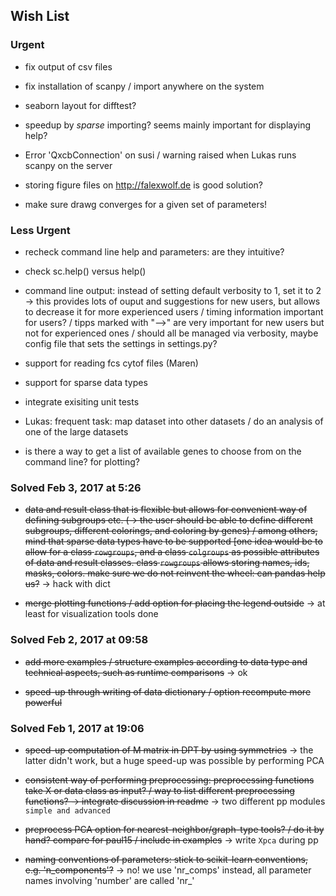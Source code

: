 ## Wish List

### Urgent

* fix output of csv files

* fix installation of scanpy / import anywhere on the system

* seaborn layout for difftest?

* speedup by *sparse* importing? seems mainly important for displaying help?

* Error 'QxcbConnection' on susi / warning raised when Lukas runs scanpy on the server

* storing figure files on http://falexwolf.de is good solution?

* make sure drawg converges for a given set of parameters!

### Less Urgent

* recheck command line help and parameters: are they intuitive?

* check sc.help() versus help()

* command line output: instead of setting default verbosity to 1, set it to 2 ->
  this provides lots of ouput and suggestions for new users, but allows to
  decrease it for more experienced users / timing information important for users? / 
  tipps marked with "-->" are very important for new users but not for experienced ones / 
  should all be managed via verbosity, maybe config file that sets the settings in 
  settings.py?

* support for reading fcs cytof files (Maren)

* support for sparse data types

* integrate exisiting unit tests

* Lukas: frequent task: map dataset into other datasets / do an analysis of one
  of the large datasets

* is there a way to get a list of available genes to choose from on the command
  line? for plotting?

### Solved Feb 3, 2017 at 5:26

* ~~data and result class that is flexible but allows for convenient way of
  defining subgroups etc. (-> the user should be able to define different
  subgroups, different colorings, and coloring by genes) / among others, mind
  that sparse data types have to be supported [one idea would be to allow
  for a class `rowgroups`, and a class `colgroups` as possible attributes of data and 
  result classes. class `rowgroups` allows storing names, ids, masks, colors. make
  sure we do not reinvent the wheel: can pandas help us?~~ -> hack with dict

* ~~merge plotting functions / add option for placing the legend outside~~ -> at least
  for visualization tools done

### Solved Feb 2, 2017 at 09:58

* ~~add more examples / structure examples according to data type and technical
  aspects, such as runtime comparisons~~ -> ok

* ~~speed-up through writing of data dictionary / option recompute more powerful~~

### Solved Feb 1, 2017 at 19:06

* ~~speed-up computation of M matrix in DPT by using symmetries~~ -> the latter
  didn't work, but a huge speed-up was possible by performing PCA

* ~~consistent way of performing preprocessing: preprocessing functions take X or
  data class as input? / way to list different preprocessing functions? -> 
  integrate discussion in readme~~ -> two different pp modules `simple and advanced`

* ~~preprocess PCA option for nearest-neighbor/graph-type tools? / do it by hand? 
  compare for paul15 / include in examples~~ -> write `Xpca` during pp

* ~~naming conventions of parameters: stick to scikit-learn conventions,
  e.g. 'n_components'?~~ -> no! we use 'nr_comps' instead, all parameter names
  involving 'number' are called 'nr_'

